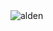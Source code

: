 <img src="https://count.getloli.com/@alden?name=alden&theme=3d-num&padding=7&offset=0&align=top&scale=1&pixelated=1&darkmode=auto" alt="alden" />

<!--
## Hi there 👋
-->
<!--
**aldenjg/aldenjg** is a ✨ _special_ ✨ repository because its `README.md` (this file) appears on your GitHub profile.

Here are some ideas to get you started:

- 🔭 I’m currently working on ...
- 🌱 I’m currently learning ...
- 👯 I’m looking to collaborate on ...
- 🤔 I’m looking for help with ...
- 💬 Ask me about ...
- 📫 How to reach me: ...
- 😄 Pronouns: ...
- ⚡ Fun fact: ...
-->
